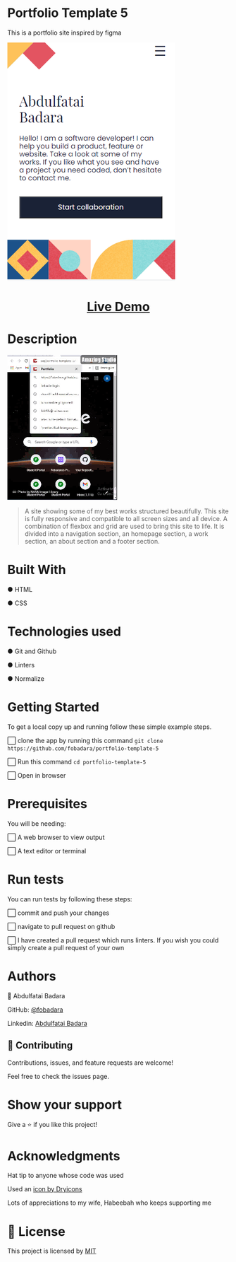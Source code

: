 # Portfolio Template 5

This is a portfolio site inspired by figma

![screenshot](/images/mob-screenshot.PNG)

# <div align="center"><a href="https://fobadara.github.io/portfolio-template-5/" text="bold">Live Demo</a></div>

# Description

![Live demo](/gif/temp5.gif)

>A site showing some of my best works structured beautifully. This site is fully responsive and compatible to all screen sizes and all device. A combination of flexbox and grid are used to bring this site to life. It is divided into a navigation section, an homepage section, a work section, an about section and a footer section. 

# Built With

● HTML

● CSS

# Technologies used

● Git and Github

● Linters

● Normalize

# Getting Started

To get a local copy up and running follow these simple example steps.

⬜ clone the app by running this command `git clone https://github.com/fobadara/portfolio-template-5`

⬜ Run this command `cd portfolio-template-5`

⬜ Open in browser

# Prerequisites

You will be needing:

⬜ A web browser to view output

⬜ A text editor or terminal

# Run tests

You can run tests by following these steps:

⬜ commit and push your changes

⬜ navigate to pull request on github

⬜ I have created a pull request which runs linters. If you wish you could simply create a pull request of your own

# Authors

👤 Abdulfatai Badara

GitHub: [@fobadara](https://github.com/fobadara)

Linkedin: [Abdulfatai Badara](https://linkedin.com/in/abdulfatai-badara-84a5791b4)

## 🤝 Contributing

Contributions, issues, and feature requests are welcome!

Feel free to check the issues page.

# Show your support

Give a ⭐️ if you like this project!

# Acknowledgments

Hat tip to anyone whose code was used

Used an <a href='https://dryicons.com/free-icons/portfolio'> icon by Dryicons </a>

Lots of appreciations to my wife, Habeebah who keeps supporting me

# 📝 License

This project is licensed by [MIT](LICENSE)
